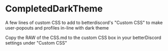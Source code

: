 # CompletedDarkTheme
A few lines of custom CSS to add to betterdiscord's "Custom CSS" to make user-popouts and profiles in-line with dark theme

Copy the RAW of the CSS.md to the custom CSS box in your betterDiscord settings under "Custom CSS"
